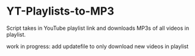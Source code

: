 # YT-Playlists-to-MP3
Script takes in YouTube playlist link and downloads MP3s of all videos in playlist.

work in progress:
add updatefile to only download new videos in playlist
